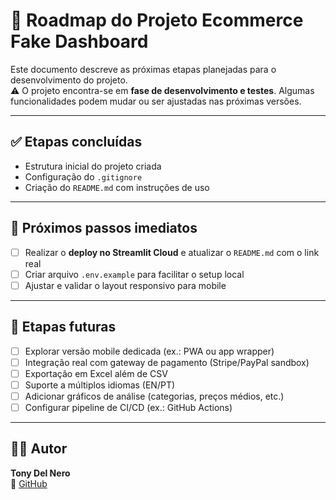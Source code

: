 # 🚀 Roadmap do Projeto Ecommerce Fake Dashboard

Este documento descreve as próximas etapas planejadas para o desenvolvimento do projeto.  
⚠️ O projeto encontra-se em **fase de desenvolvimento e testes**. Algumas funcionalidades podem mudar ou ser ajustadas nas próximas versões.

---

## ✅ Etapas concluídas
- Estrutura inicial do projeto criada  
- Configuração do `.gitignore`  
- Criação do `README.md` com instruções de uso  

---

## 📌 Próximos passos imediatos
- [ ] Realizar o **deploy no Streamlit Cloud** e atualizar o `README.md` com o link real  
- [ ] Criar arquivo `.env.example` para facilitar o setup local  
- [ ] Ajustar e validar o layout responsivo para mobile  

---

## 🎯 Etapas futuras
- [ ] Explorar versão mobile dedicada (ex.: PWA ou app wrapper)  
- [ ] Integração real com gateway de pagamento (Stripe/PayPal sandbox)  
- [ ] Exportação em Excel além de CSV  
- [ ] Suporte a múltiplos idiomas (EN/PT)  
- [ ] Adicionar gráficos de análise (categorias, preços médios, etc.)  
- [ ] Configurar pipeline de CI/CD (ex.: GitHub Actions)  

---

## 👨‍💻 Autor
**Tony Del Nero**  
🔗 [GitHub](https://github.com/delnerotoni)
